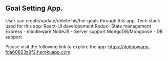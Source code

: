 ## Goal Setting App.
User can create/update/delete his/her goals through this app.
Tech stack used for this app:
React-UI developement
Redux- State management
Express - middleware
NodeJS - Server support
MongoDB/Mongoose - DB support

Please visit the following link to explore the app :https://doitnowapp-fda60823a9f2.herokuapp.com
